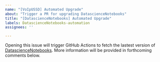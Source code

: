 ```yaml
---
name: "[VoIpUSSD] Automated Upgrade"
about: "Trigger a PR for upgrading DatascienceNotebooks"
title: "[DatascienceNotebooks] Automated Upgrade"
labels: DatascienceNotebooks-automation
assignees: ''

---
```


Opening this issue will trigger GitHub Actions to fetch the lastest version of [DatascienceNotebooks](https://github.com/romellfudi/DatascienceNotebooks).  More information will be provided in forthcoming comments below.
